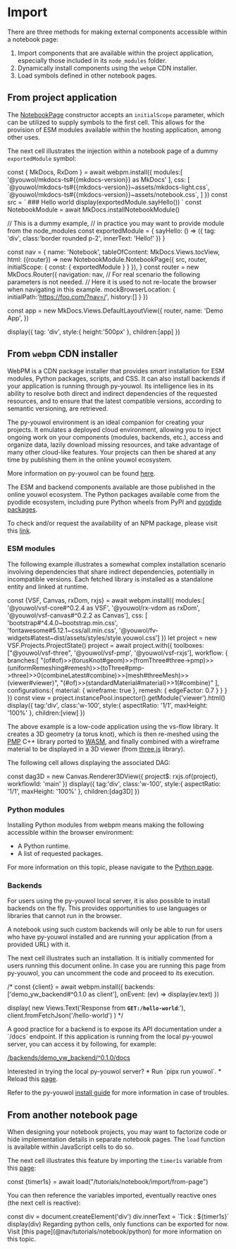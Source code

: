# Import

There are three methods for making external components accessible within a notebook page:
1. Import components that are available within the project application, especially those included in 
its `node_modules` folder.
2. Dynamically install components using the `webpm` CDN installer.
3. Load symbols defined in other notebook pages.


## From project application

The [NotebookPage](@nav/api/Notebook.NotebookPage) constructor accepts an `initialScope` parameter, which can be utilized to supply symbols to the 
first cell. This allows for the provision of ESM modules available within the hosting application, among other uses.

The next cell illustrates the injection within a notebook page of a dummy `exportedModule` symbol:

<js-cell language='javascript'>
const { MkDocs, RxDom } = await webpm.install({
    modules:[ '@youwol/mkdocs-ts#{{mkdocs-version}} as MkDocs' ],
    css: [
        `@youwol/mkdocs-ts#{{mkdocs-version}}~assets/mkdocs-light.css`,
        `@youwol/mkdocs-ts#{{mkdocs-version}}~assets/notebook.css`,
    ]
})
const src =  `
### Hello world

<js-cell>
display(exportedModule.sayHello())
</js-cell>
`
const NotebookModule = await MkDocs.installNotebookModule()

// This is a dummy example,
// in practice you may want to provide module from the node_modules
const exportedModule = { 
    sayHello: () => ({
        tag: 'div', 
        class:'border rounded p-2', 
        innerText: 'Hello!'
    })
}

const nav = {
    name: 'Notebook',
    tableOfContent: MkDocs.Views.tocView,
    html: ({router}) => new NotebookModule.NotebookPage({
        src,
        router,
        initialScope: {
            const: {
                exportedModule
            }
        }
    }),
}
const router = new MkDocs.Router({ 
    navigation: nav, 
    // For real scenario the following parameters is not needed.
    // Here it is used to not re-locate the browser when navigating in this example.
    mockBrowserLocation: { 
        initialPath:'https://foo.com/?nav=/', 
        history:[]
    }
})

const app = new MkDocs.Views.DefaultLayoutView({
    router,
    name: 'Demo App',
})

display({
    tag: 'div',
    style:{ height:'500px' },
    children:[app]
})
</js-cell>





## From `webpm` CDN installer


WebPM is a CDN package installer that provides *smart* installation for ESM modules, Python packages, scripts, and CSS. 
It can also install backends if your application is running through py-youwol. 
Its intelligence lies in its ability to resolve both direct and indirect dependencies of the requested resources, 
and to ensure that the latest compatible versions, according to semantic versioning, are retrieved.


<note level='info'>
  The py-youwol environment is an ideal companion for creating your projects. 
  It emulates a deployed cloud environment, allowing you to inject ongoing work on your components 
  (modules, backends, etc.), access and organize data, lazily download missing resources, and take advantage of many 
  other cloud-like features. Your projects can then be shared at any time by publishing them in the online youwol 
  ecosystem.

  More information on py-youwol can be found 
  <a href='/applications/@youwol/py-youwol-doc/latest' target='_blank'> here</a>.
</note>


<note level='warning' label="Important">
The ESM and backend components available are those published in the online youwol ecosystem.
The Python packages available come from the pyodide ecosystem, including pure Python wheels from PyPI and 
<a href="https://pyodide.org/en/stable/usage/packages-in-pyodide.html" target='_blank'>pyodide packages</a>.

To check and/or request the availability of an NPM package, please visit this
<a target="_blank" href="https://platform.youwol.com/applications/@youwol/npm-explorer/latest">link</a>.
</note>


### ESM modules

The following example illustrates a somewhat complex installation scenario involving dependencies that share indirect 
dependencies, potentially in incompatible versions. Each fetched library is installed as a standalone entity and 
linked at runtime.

<js-cell cell-id="vs-flow-0">
const {VSF, Canvas, rxDom, rxjs} = await webpm.install({
    modules:[
        '@youwol/vsf-core#^0.2.4 as VSF', 
        '@youwol/rx-vdom as rxDom', 
        '@youwol/vsf-canvas#^0.2.2 as Canvas'],
    css: [
        'bootstrap#^4.4.0~bootstrap.min.css', 
        'fontawesome#5.12.1~css/all.min.css', 
        '@youwol/fv-widgets#latest~dist/assets/styles/style.youwol.css']
})
let project = new VSF.Projects.ProjectState()
project = await project.with({
    toolboxes:["@youwol/vsf-three", '@youwol/vsf-pmp', '@youwol/vsf-rxjs'],
    workflow: {
        branches:[
            "(of#of)>>(torusKnot#geom)>>(fromThree#three->pmp)>>(uniformRemeshing#remesh)>>(toThree#pmp->three)>>0(combineLatest#combine)>>(mesh#threeMesh)>>(viewer#viewer)",
            "(#of)>>(standardMaterial#material)>>1(#combine)"
        ],
        configurations:{
            material: { wireframe: true },
            remesh: { edgeFactor: 0.7 }
        }
    }
})
const view = project.instancePool.inspector().getModule('viewer').html() 
display({
    tag:'div',
    class:'w-100',
    style:{
        aspectRatio: '1/1',
        maxHeight: '100%'
    },
    children:[view]
})
</js-cell>

<cell-output cell-id="vs-flow-0" full-screen="true">
</cell-output>

<note level='info'>

The above example is a low-code application using the vs-flow library. It creates a 3D geometry (a torus knot),
which is then re-meshed using the <a href="https://www.pmp-library.org/" target="_blank">PMP</a> C++ library ported 
to <a href="https://webassembly.org/" target="_blank">WASM</a>, and finally combined with a wireframe material to be 
displayed in a 3D viewer (from <a href="https://threejs.org/" target="_blank">three.js</a> library).

The following cell allows displaying the associated DAG:

<js-cell cell-id="vs-flow-1">
const dag3D = new Canvas.Renderer3DView({
    project$: rxjs.of(project), workflowId: 'main'
})
display({
    tag:'div',
    class:'w-100',
    style:{
        aspectRatio: '1/1',
        maxHeight: '100%'
    },
    children:[dag3D]
})
</js-cell>
<cell-output cell-id="vs-flow-1" full-screen="true">
</cell-output>

</note>


### Python modules

Installing Python modules from webpm means making the following accessible within the browser environment:
*  A Python runtime.
*  A list of requested packages.

For more information on this topic, please navigate to the [Python page](@nav/tutorials/notebook/python).


### Backends 

For users using the py-youwol local server, it is also possible to install backends on the fly. 
This provides opportunities to use languages or libraries that cannot run in the browser.

<note level="warning">
A notebook using such custom backends will only be able to run for users who have py-youwol installed and 
are running your application (from a provided URL) with it.
</note>

The next cell illustrates such an installation. It is initially commented for users running this document online.
In case you are running this page from py-youwol, you can uncomment the code and proceed to its execution.

<js-cell>
/*
const {client} = await webpm.install({
    backends:['demo_yw_backend#^0.1.0 as client'],
    onEvent: (ev) => display(ev.text)
})

display(
    new Views.Text('Response from **`GET:/hello-world`**:'), 
    client.fromFetchJson('/hello-world')
)
*/
</js-cell>

<note level='info'>
A good practice for a backend is to expose its API documentation under a `/docs` endpoint. 
If this application is running from the local py-youwol server, you can access it by following, for example:

<a href="/backends/demo_yw_backend/^0.1.0/docs" target="_blank">/backends/demo_yw_backend/^0.1.0/docs</a>
</note>

<note level="hint">
Interested in trying the local py-youwol server?
* Run `pipx run youwol`.
* Reload this
<a href="http://localhost:2000/applications/@youwol/mkdocs-ts-doc/latest?nav=/tutorials/notebook/import.python-modules" 
target="_blank">page</a>.

Refer to the py-youwol 
<a href="https://platform.youwol.com/applications/@youwol/py-youwol-doc/0.1.10-wip?nav=/how-to/install-youwol" 
target="_blank">install guide</a> for more information in case of troubles.
</note>

## From another notebook page

When designing your notebook projects, you may want to factorize code or hide implementation details in separate
notebook pages. The `load` function is available within JavaScript cells to do so.

The next cell illustrates this feature by importing the `timer1s` variable from this
[page](@nav/tutorials/notebook/import/from-page): 

<js-cell>
const {timer1s} = await load("/tutorials/notebook/import/from-page")

</js-cell>

You can then reference the variables imported, eventually reactive ones (the next cell is reactive):

<js-cell reactive='true'>
const div = document.createElement('div')
div.innerText = `Tick : ${timer1s}`
display(div)
</js-cell>

<note level='warning'>
Regarding python cells, only functions can be exported for now. 
Visit [this page](@nav/tutorials/notebook/python) for more information on this topic.
</note>